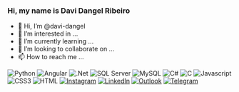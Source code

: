 ### Hi, my name is Davi Dangel Ribeiro

- 👋 Hi, I’m @davi-dangel
- 👀 I’m interested in ...
- 🌱 I’m currently learning ...
- 💞️ I’m looking to collaborate on ...
- 📫 How to reach me ...

 ![Python](https://img.shields.io/badge/Python-14354C?style=for-the-badge&logo=python&logoColor=white)
 ![Angular](https://img.shields.io/badge/Angular-DD0031?style=for-the-badge&logo=angular&logoColor=white)
 ![.Net](https://img.shields.io/badge/.NET-5C2D91?style=for-the-badge&logo=dot-net&logoColor=white)
 ![SQL Server](	https://img.shields.io/badge/Microsoft%20SQL%20Sever-CC2927?style=for-the-badge&logo=microsoft%20sql%20server&logoColor=white)
 ![MySQL](https://img.shields.io/badge/MySQL-00000F?style=for-the-badge&logo=mysql&logoColor=white)
 ![C#](https://img.shields.io/badge/C%23-239120?style=for-the-badge&logo=c-sharp&logoColor=white)
 ![C](https://img.shields.io/badge/C-00599C?style=for-the-badge&logo=c&logoColor=white)
 ![Javascript](https://img.shields.io/badge/JavaScript-F7DF1E?style=for-the-badge&logo=javascript&logoColor=black)
 ![CSS3](https://img.shields.io/badge/CSS3-1572B6?style=for-the-badge&logo=css3&logoColor=white)
 ![HTML](https://img.shields.io/badge/HTML5-E34F26?style=for-the-badge&logo=html5&logoColor=white)
 [![Instagram](https://img.shields.io/badge/Instagram-E4405F?style=for-the-badge&logo=instagram&logoColor=white)](http://google.com)
 [![LinkedIn](https://img.shields.io/badge/LinkedIn-0077B5?style=for-the-badge&logo=linkedin&logoColor=white)](http://google.com)
 [![Outlook](https://img.shields.io/badge/Microsoft_Outlook-0078D4?style=for-the-badge&logo=microsoft-outlook&logoColor=white)](http://google.com)
 [![Telegram](https://img.shields.io/badge/Telegram-2CA5E0?style=for-the-badge&logo=telegram&logoColor=white)](http://google.com)
 
<!---
davi-dangel/davi-dangel is a ✨ special ✨ repository because its `README.md` (this file) appears on your GitHub profile.
You can click the Preview link to take a look at your changes.
--->
